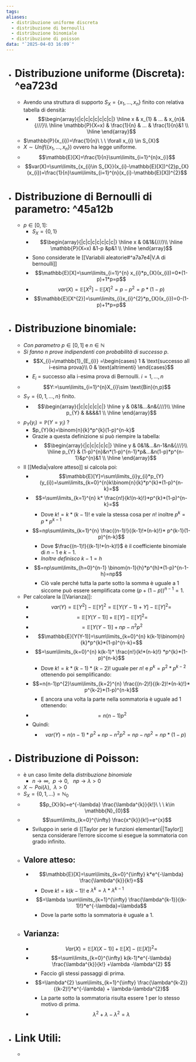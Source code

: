 ```yaml
---
tags: 
aliases:
  - distribuzione uniforme discreta
  - distribuzione di bernoulli
  - distribuzione binomiale
  - distribuzione di poisson
data: "`2025-04-03 16:09`"
---
```

- # Distribuzione uniforme (Discreta): ^ea723d
	- Avendo una struttura di supporto $S_{X}=\{x_{1},...,x_{n}\}$ finito con relativa tabella di densità:
		- $$\begin{array}{|c|c|c|c|c|c|c|} \hline x & x_{1} & ... & x_{n}&{///}\\ \hline \mathbb{P}(X=x) & \frac{1}{n} & ... & \frac{1}{n}&1 \\ \hline \end{array}$$
	- $\mathbb{P}(x_{i})=\frac{1}{n}\ \ \ \forall x_{i} \in S_{X}$
	- $X\sim Unif(\{x_{1},...,x_{n}\})$ ovvero ha legge uniforme.
	- $$\mathbb{E}[X]=\frac{1}{n}\sum\limits_{i=1}^{n}x_{i}$$
	- $$var(X)=\sum\limits_{x_{i}\in S_{X}}(x_{i}-\mathbb{E}[X])^{2}p_{X}(x_{i})=\frac{1}{n}\sum\limits_{i=1}^{n}(x_{i}-\mathbb{E}[X])^{2}$$
- # Distribuzione di Bernoulli di parametro: ^45a12b
	- $p\in [0,1]$:
		- $S_{X}=\{0,1\}$
		- $$\begin{array}{|c|c|c|c|c|c|c|} \hline x & 0&1&{///}\\ \hline \mathbb{P}(X=x) &1-p &p&1 \\ \hline \end{array}$$
		- Sono considerate le [[Variabili aleatorie#^a7a7e4|V.A di bernoulli]] 
		- $$\mathbb{E}[X]=\sum\limits_{i=1}^{n} x_{i}*p_{X}(x_{i})=0*(1-p)+1*p=p$$
		- $$var(X)=\mathbb{E}[X^{2}]-\mathbb{E}[X]^{2}=p-p^{2}=p*(1-p)$$
		- $$\mathbb{E}[X^{2}]=\sum\limits_{i}x_{i}^{2}*p_{X}(x_{i})=0-(1-p)+1*p=p$$
- # Distribuzione binomiale:
	- _Con parametro_ $p\in [0,1]$ e $n\in \mathbb{N}$
	- _Si fanno $n$ prove indipendenti con probabilità di successo $p$_.
		- $$X_{i}=\mathbb{1}_{E_{i}} =\begin{cases} 1 & \text{successo all i-esima prova}\\ 0 & \text{altrimenti} \end{cases}$$
		- $E_{i}$ = successo alla i-esima prova di Bernoulli. $i=1,...,n$
	- $$Y:=\sum\limits_{i=1}^{n}X_{i}\sim \text{Bin}(n,p)$$
	- $S_{Y}=\{0,1,...,n\}$ finito.
		- $$\begin{array}{|c|c|c|c|c|} \hline y & 0&1&...&n&{///}\\ \hline p_{Y} & &&&&1 \\ \hline \end{array}$$
	- $p_{Y}(y_{i})=\mathbb{P}(Y=y_{i})$ ?
		- $p_{Y}(k)=\binom{n}{k}*p^{k}(1-p)^{n-k}$ 
		- Grazie a questa definizione si può riempire la tabella:
			- $$\begin{array}{|c|c|c|c|c|} \hline y & 0&1&...&n-1&n&{///}\\ \hline p_{Y} & (1-p)^{n}&n*(1-p)^{n-1}*p&...&n(1-p)*p^{n-1}&p^{n}&1 \\ \hline \end{array}$$
	- Il [[Media|valore atteso]] si calcola poi:
		- $$\mathbb{E}[Y]=\sum\limits_{i}y_{i}*p_{Y}(y_{i})=\sum\limits_{k=0}^{n}k\binom{n}{k}*p^{k}*(1-p)^{n-k}=$$
		- $$=\sum\limits_{k=1}^{n} k* \frac{n!}{k!(n-k)!}*p^{k}*(1-p)^{n-k}=$$
			- Dove $k!= k*(k-1)!$ e vale la stessa cosa per $n!$ inoltre $p^{k}=p*p^{k-1}$
		- $$=np\sum\limits_{k=1}^{n} \frac{(n-1)!}{(k-1)!*(n-k)!}* p^{k-1}(1-p)^{n-k}$$
			- Dove $\frac{(n-1)!}{(k-1)!*(n-k)!}$ è il coefficiente binomiale di $n-1$ e $k-1$.
			- _Inoltre definisco_ $k-1=h$ 
		- $$=np\sum\limits_{h=0}^{n-1} \binom{n-1}{h}*p^{h}*(1-p)^{n-1-h}=np$$
			- Ciò vale perché tutta la parte sotto la somma è uguale a 1 siccome può essere semplificata come $(p+(1-p))^{n-1}=1$. 
	- Per calcolare la [[Varianza]]:
		- $$var(Y)=\mathbb{E}[Y^{2}]-\mathbb{E}[Y]^{2}=\mathbb{E}[Y(Y-1)+Y]-\mathbb{E}[Y]^{2}=$$
		- $$=\mathbb{E}[Y(Y-1)]+\mathbb{E}[Y]-\mathbb{E}[Y]^{2}=$$
		- $$=\mathbb{E}[Y(Y-1)]+np-n^{2}p^{2}$$
		- $$\mathbb{E}[Y(Y-1)]=\sum\limits_{k=0}^{n} k(k-1)\binom{n}{k}*p^{k}*(1-p)^{n-k}=$$
		- $$=\sum\limits_{k=0}^{n} k(k-1)* \frac{n!}{k!*(n-k)!} *p^{k}*(1-p)^{n-k}$$
			- Dove $k!= k*(k-1)*(k-2)!$ uguale per $n!$ e $p^{k}=p^{2}*p^{k-2}$ ottenendo poi semplificando:
		- $$=n(n-1)p^{2}\sum\limits_{k=2}^{n} \frac{(n-2)!}{(k-2)!*(n-k)!}* p^{k-2}*(1-p)^{n-k}$$
			- E ancora una volta la parte nella sommatoria è uguale ad 1 ottenendo:
		- $$=n(n-1)p^{2}$$
		- Quindi:
			- $$var(Y)=n(n-1)*p^{2}+np-n^{2}p^{2}=np-np^{2}=np*(1-p)$$
- # Distribuzione di Poisson:
	- è un caso limite della _distribuzione binomiale_ 
		- $n\to \infty,\ \ p\to 0,\ \ \ np\to \lambda>0$
	- $X\sim Poi(\lambda), \ \ \lambda>0$
	- $S_{X}=\{0,1,...\}=\mathbb{N}_{0}$ 
	- $$p_{X}(k)=e^{-\lambda} \frac{\lambda^{k}}{k!}\ \ \ k\in \mathbb{N}_{0}$$
	- $$\sum\limits_{k=0}^{\infty} \frac{x^{k}}{k!}=e^{x}$$
		- Sviluppo in serie di [[Taylor per le funzioni elementari||Taylor]] senza considerare l’errore siccome si esegue la sommatoria con grado infinito.
	- ## Valore atteso:
		- $$\mathbb{E}[X]=\sum\limits_{k=0}^{\infty} k*e^{-\lambda} \frac{\lambda^{k}}{k!}=$$
			- Dove $k!=k(k-1)!$ e $\lambda^{k}=\lambda*\lambda^{k-1}$
		- $$=\lambda \sum\limits_{k=1}^{\infty} \frac{\lambda^{k-1}}{(k-1)!}*e^{-\lambda}=\lambda$$
			- Dove la parte sotto la sommatoria è uguale a 1.
	- ## Varianza:
		- $$Var(X)=\mathbb{E}[X(X-1)]+\mathbb{E}[X]-(\mathbb{E}[X])^{2}=$$
		- $$=\sum\limits_{k=0}^{\infty} k(k-1)*e^{-\lambda} \frac{\lambda^{k}}{k!}  +\lambda -\lambda^{2} $$
			- Faccio gli stessi passaggi di prima.
		- $$=\lambda^{2} \sum\limits_{k=1}^{\infty} \frac{\lambda^{k-2}}{(k-2)!}*e^{-\lambda} + \lambda-\lambda^{2}$$
			- La parte sotto la sommatoria risulta essere 1 per lo stesso motivo di prima.
		- $$\lambda^{2}+\lambda-\lambda^{2}=\lambda$$
- # Link Utili:
	- 